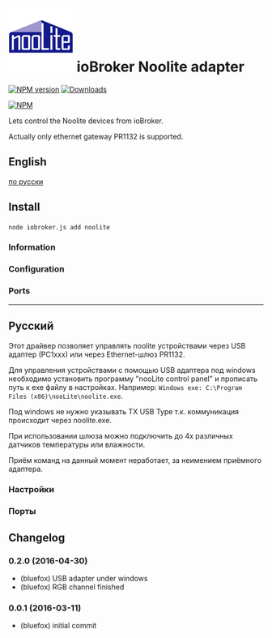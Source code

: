 ![Logo](admin/noolite.png)
ioBroker Noolite adapter
=================

[![NPM version](http://img.shields.io/npm/v/iobroker.noolite.svg)](https://www.npmjs.com/package/iobroker.noolite)
[![Downloads](https://img.shields.io/npm/dm/iobroker.noolite.svg)](https://www.npmjs.com/package/iobroker.noolite)

[![NPM](https://nodei.co/npm/iobroker.noolite.png?downloads=true)](https://nodei.co/npm/iobroker.noolite/)

Lets control the Noolite devices from ioBroker.

Actually only ethernet gateway PR1132 is supported.

## English 
[по русски](#Русский)

## Install

```node iobroker.js add noolite```

### Information

### Configuration


### Ports

-------------------
## Русский        
Этот драйвер позволяет управлять noolite устройствами через USB адаптер (РС1ххх) или через Ethernet-шлюз PR1132.

Для управления устройствами с помощью USB адаптера под windows необходимо установить программу "nooLite control panel" и
прописать путь к exe файлу в настройках. Например:
```Windows exe: C:\Program Files (x86)\nooLite\noolite.exe```.

Под windows не нужно указывать TX USB Type т.к. коммуникация происходит через noolite.exe.

При использовании шлюза можно подключить до 4х различных датчиков температуры или влажности.

Приём команд на данный момент неработает, за неимением приёмного адаптера.

### Настройки


### Порты
         
## Changelog
### 0.2.0 (2016-04-30)
* (bluefox) USB adapter under windows
* (bluefox) RGB channel finished

### 0.0.1 (2016-03-11)
* (bluefox) initial commit
